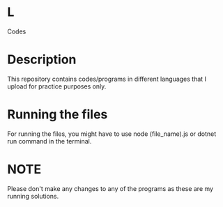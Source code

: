 # L
Codes
# Description
This repository contains codes/programs in different languages that I upload for practice purposes only.

# Running the files
For running the files, you might have to use node (file_name).js or dotnet run command in the terminal.

# NOTE
Please don't make any changes to any of the programs as these are my running solutions.